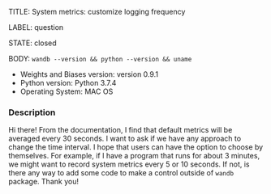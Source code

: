 TITLE:
System metrics: customize logging frequency

LABEL:
question

STATE:
closed

BODY:
`wandb --version && python --version && uname`

* Weights and Biases version: version 0.9.1
* Python version: Python 3.7.4
* Operating System: MAC OS

### Description

Hi there! From the documentation, I find that default metrics will be averaged every 30 seconds. I want to ask if we have any approach to change the time interval. I hope that users can have the option to choose by themselves. For example, if I have a program that runs for about 3 minutes, we might want to record system metrics every 5 or 10 seconds. If not, is there any way to add some code to make a control outside of `wandb` package. Thank you! 




